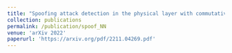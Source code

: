 ```yaml
---
title: "Spoofing attack detection in the physical layer with commutative neural networks"
collection: publications
permalink: /publication/spoof_NN
venue: 'arXiv 2022'
paperurl: 'https://arxiv.org/pdf/2211.04269.pdf'
---
```


